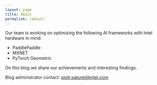 ```yaml
---
layout: page
title: About
permalink: /about/
---
```


Our team is working on optimizing the following AI frameworks with Intel hardware in mind:
-   PaddlePaddle
-   MXNET
-   PyTorch Geometric

On this blog we share our achievements and interesting findings.


Blog administrator contact:
[piotr.paturej@intel.com](mailto:piotr.paturej@intel.com)
